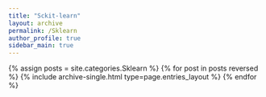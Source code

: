 ```yaml
---
title: "Sckit-learn"
layout: archive
permalink: /Sklearn
author_profile: true
sidebar_main: true
---
```


{% assign posts = site.categories.Sklearn %}
{% for post in posts reversed %} {% include archive-single.html type=page.entries_layout %} {% endfor %}

